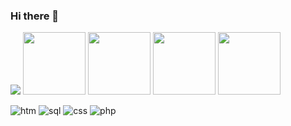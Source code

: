 
### Hi there 👋

<!--
**youssefelhaimer8/youssefelhaimer8** is a ✨ _special_ ✨ repository because its `README.md` (this file) appears on your GitHub profile.

Here are some ideas to get you started:

- 🔭 I’m currently working on ...
- 🌱 I’m currently learning ...
- 👯 I’m looking to collaborate on ...
- 🤔 I’m looking for help with ...
- 💬 Ask me about ...
- 📫 How to reach me: ...
- 😄 Pronouns: ...
- ⚡ Fun fact: ...
-->
<img src="https://github-readme-stats.vercel.app/api?username=youssefelhaimer8&count_private=true&show_icons=true&theme=vue-dark"/>

<img width="100px" src="https://user-images.githubusercontent.com/30368947/116008606-ff67ba00-a604-11eb-9f20-567d31eb166c.jpeg"/>
<img width="100px"  src="https://user-images.githubusercontent.com/30368947/116008618-14dce400-a605-11eb-9e1a-d55d90e34901.jpeg"/>
<img width="100px"  src="https://user-images.githubusercontent.com/30368947/116008639-24f4c380-a605-11eb-9753-10bceb60b852.jpeg"/>
<img width="100px"  src="https://user-images.githubusercontent.com/30368947/116008714-6e451300-a605-11eb-8111-07e7b5df6e5d.jpg"/>

![htm](https://user-images.githubusercontent.com/30368947/116008606-ff67ba00-a604-11eb-9f20-567d31eb166c.jpeg)
![sql](https://user-images.githubusercontent.com/30368947/116008618-14dce400-a605-11eb-9e1a-d55d90e34901.jpeg)
![css](https://user-images.githubusercontent.com/30368947/116008639-24f4c380-a605-11eb-9753-10bceb60b852.jpeg)
![php](https://user-images.githubusercontent.com/30368947/116008714-6e451300-a605-11eb-8111-07e7b5df6e5d.jpg)

